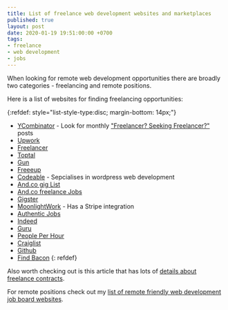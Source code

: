 ```yaml
---
title: List of freelance web development websites and marketplaces
published: true
layout: post
date: 2020-01-19 19:51:00:00 +0700
tags:
- freelance
- web development
- jobs
---
```


When looking for remote web development opportunities there are broadly two categories - freelancing and remote positions.

Here is a list of websites for finding freelancing opportunities:

{:refdef: style="list-style-type:disc; margin-bottom: 14px;"}
- [YCombinator](https://news.ycombinator.com) - Look for monthly ["Freelancer? Seeking Freelancer?"](https://hn.algolia.com/?dateRange=pastYear&page=0&prefix=true&query=Ask%20HN%3A%20Freelancer%3F%20Seeking%20Freelancer%3F&sort=byDate&type=story) posts
- [Upwork](https://upwork.com)
- [Freelancer](https://freelancer.com)
- [Toptal](https://www.toptal.com)
- [Gun](https://gun.io)
- [Freeeup](https://freeeup.com)
- [Codeable](https://codeable.io) - Sepcialises in wordpress web development
- [And.co gig List](https://www.and.co/gig-list)
- [And.co freelance Jobs](https://www.and.co/freelance-jobs)
- [Gigster](https://gigster.com)
- [MoonlightWork](https://www.moonlightwork.com) - Has a Stripe integration
- [Authentic Jobs](https://authenticjobs.com)
- [Indeed](https://www.indeed.com)
- [Guru](https://www.guru.com)
- [People Per Hour](https://www.peopleperhour.com)
- [Craiglist](https://www.craigslist.org/about/sites)
- [Github](https://jobs.github.com/positions)
- [Find Bacon](https://jobs.github.com/positions)
{: refdef}

Also worth checking out is this article that has lots of [details about freelance contracts](https://www.codementor.io/blog/freelance-web-developer-contract-2uncidz6la).

For remote positions check out my [list of remote friendly web development job board websites]().
